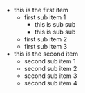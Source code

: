 * this is the first item
  * first sub item 1
    * this is sub sub
    * this is sub sub
  * first sub item 2
  * first sub item 3
* this is the second item
  * second sub item 1
  * second sub item 2
  * second sub item 3
  * second sub item 4
